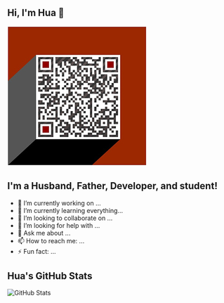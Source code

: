 ## Hi, I'm Hua 👋

![Linkedin Badge](https://github.com/aemooooon/Project-Portfolio/blob/master/assets/img/p/WeChatQRcode.jpg?raw=true)

<!--
**aemooooon/aemooooon** is a ✨ _special_ ✨ repository because its `README.md` (this file) appears on your GitHub profile.

Here are some ideas to get you started:
-->

## I'm a Husband, Father, Developer, and student!

- 🔭  I’m currently working on ...
- 🌱  I’m currently learning everything...
- 👯  I’m looking to collaborate on ...
- 🤔  I’m looking for help with ...
- 💬  Ask me about ...
- 📫  How to reach me: ...
- ⚡  Fun fact: ...


## Hua's GitHub Stats
![GitHub Stats](https://github-readme-stats.vercel.app/api?username=aemooooon&hide=["stars"]&show_icons=true&title_color=fff&icon_color=79ff97&text_color=9f9f9f&bg_color=151515)
